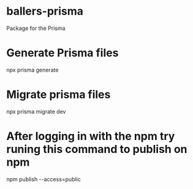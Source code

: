 # ballers-prisma

Package for the Prisma

# Generate Prisma files

npx prisma generate

# Migrate prisma files

npx prisma migrate dev

# After logging in with the npm try runing this command to publish on npm

npm publish --access=public

